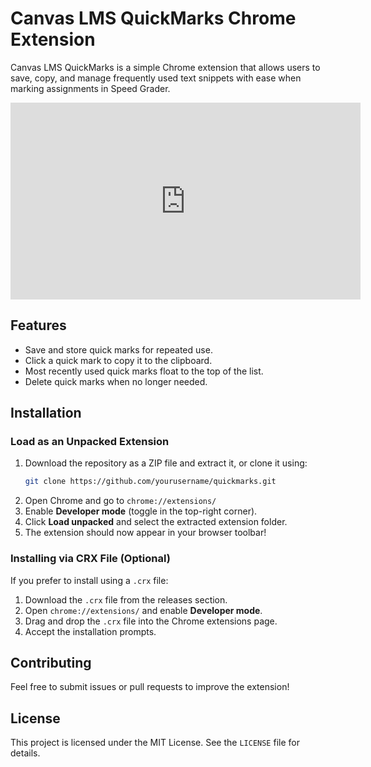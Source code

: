 # Canvas LMS QuickMarks Chrome Extension

Canvas LMS QuickMarks is a simple Chrome extension that allows users to save, copy, and manage frequently used text snippets with ease when marking assignments in Speed Grader.

<iframe width="560" height="315" src="https://www.youtube.com/embed/WjHErJVbjLo?si=t_DtMPf8MSlWOcn3" title="YouTube video player" frameborder="0" allow="accelerometer; autoplay; clipboard-write; encrypted-media; gyroscope; picture-in-picture; web-share" referrerpolicy="strict-origin-when-cross-origin" allowfullscreen></iframe>

## Features
- Save and store quick marks for repeated use.
- Click a quick mark to copy it to the clipboard.
- Most recently used quick marks float to the top of the list.
- Delete quick marks when no longer needed.

## Installation

### Load as an Unpacked Extension
1. Download the repository as a ZIP file and extract it, or clone it using:
   ```sh
   git clone https://github.com/yourusername/quickmarks.git
   ```
2. Open Chrome and go to `chrome://extensions/`
3. Enable **Developer mode** (toggle in the top-right corner).
4. Click **Load unpacked** and select the extracted extension folder.
5. The extension should now appear in your browser toolbar!

### Installing via CRX File (Optional)
If you prefer to install using a `.crx` file:
1. Download the `.crx` file from the releases section.
2. Open `chrome://extensions/` and enable **Developer mode**.
3. Drag and drop the `.crx` file into the Chrome extensions page.
4. Accept the installation prompts.


## Contributing
Feel free to submit issues or pull requests to improve the extension!

## License
This project is licensed under the MIT License. See the `LICENSE` file for details.

